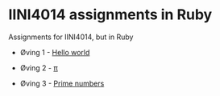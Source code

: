 # IINI4014 assignments in Ruby
Assignments for IINI4014, but in Ruby

* Øving 1 - [Hello world](/oving1)

* Øving 2 - [π](/oving2)

* Øving 3 - [Prime numbers](/oving3)
